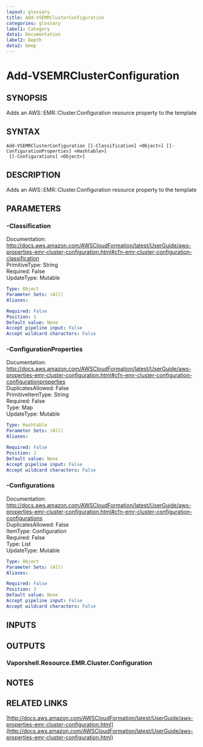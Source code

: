 ```yaml
---
layout: glossary
title: Add-VSEMRClusterConfiguration
categories: glossary
label1: Category
data1: Documentation
label2: Depth
data2: Deep
---
```


# Add-VSEMRClusterConfiguration

## SYNOPSIS
Adds an AWS::EMR::Cluster.Configuration resource property to the template

## SYNTAX

```
Add-VSEMRClusterConfiguration [[-Classification] <Object>] [[-ConfigurationProperties] <Hashtable>]
 [[-Configurations] <Object>]
```

## DESCRIPTION
Adds an AWS::EMR::Cluster.Configuration resource property to the template

## PARAMETERS

### -Classification
Documentation: http://docs.aws.amazon.com/AWSCloudFormation/latest/UserGuide/aws-properties-emr-cluster-configuration.html#cfn-emr-cluster-configuration-classification    
PrimitiveType: String    
Required: False    
UpdateType: Mutable

```yaml
Type: Object
Parameter Sets: (All)
Aliases: 

Required: False
Position: 1
Default value: None
Accept pipeline input: False
Accept wildcard characters: False
```

### -ConfigurationProperties
Documentation: http://docs.aws.amazon.com/AWSCloudFormation/latest/UserGuide/aws-properties-emr-cluster-configuration.html#cfn-emr-cluster-configuration-configurationproperties    
DuplicatesAllowed: False    
PrimitiveItemType: String    
Required: False    
Type: Map    
UpdateType: Mutable

```yaml
Type: Hashtable
Parameter Sets: (All)
Aliases: 

Required: False
Position: 2
Default value: None
Accept pipeline input: False
Accept wildcard characters: False
```

### -Configurations
Documentation: http://docs.aws.amazon.com/AWSCloudFormation/latest/UserGuide/aws-properties-emr-cluster-configuration.html#cfn-emr-cluster-configuration-configurations    
DuplicatesAllowed: False    
ItemType: Configuration    
Required: False    
Type: List    
UpdateType: Mutable

```yaml
Type: Object
Parameter Sets: (All)
Aliases: 

Required: False
Position: 3
Default value: None
Accept pipeline input: False
Accept wildcard characters: False
```

## INPUTS

## OUTPUTS

### Vaporshell.Resource.EMR.Cluster.Configuration

## NOTES

## RELATED LINKS

[http://docs.aws.amazon.com/AWSCloudFormation/latest/UserGuide/aws-properties-emr-cluster-configuration.html](http://docs.aws.amazon.com/AWSCloudFormation/latest/UserGuide/aws-properties-emr-cluster-configuration.html)


